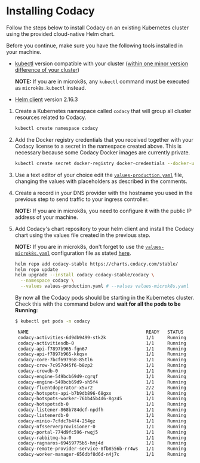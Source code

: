 # Installing Codacy

Follow the steps below to install Codacy on an existing Kubernetes cluster using the provided cloud-native Helm chart.

Before you continue, make sure you have the following tools installed in your machine.

* [kubectl](https://kubernetes.io/docs/tasks/tools/install-kubectl/) version compatible with your cluster ([within one minor version difference of your cluster](https://kubernetes.io/docs/tasks/tools/install-kubectl/#before-you-begin))

    **NOTE:**
    If you are in microk8s, any `kubectl` command must be executed as `microk8s.kubectl` instead.

* [Helm client](https://v2.helm.sh/docs/using_helm/#installing-helm) version 2.16.3

1. Create a Kubernetes namespace called `codacy` that will group all cluster resources related to Codacy.

   ```bash
   kubectl create namespace codacy
   ```

2. Add the Docker registry credentials that you received together with your Codacy license to a secret in the namespace created above. This is necessary because some Codacy Docker images are currently private.

   ```bash
   kubectl create secret docker-registry docker-credentials --docker-username=$DOCKER_USERNAME --docker-password=$DOCKER_PASSWORD --namespace codacy
   ```

3. Use a text editor of your choice edit the [`values-production.yaml`](https://github.com/codacy/chart/blob/master/codacy/values-production.yaml) file, changing the values with placeholders as described in the comments.

4. Create a record in your DNS provider with the hostname you used in the previous step to send traffic to your ingress controller.

   **NOTE:**
   If you are in microk8s, you need to configure it with the public IP address of your machine.

5. Add Codacy's chart repository to your helm client and install the Codacy chart using the values file created in the previous step.

   **NOTE:**
   If you are in microk8s, don't forget to use the [`values-microk8s.yaml`](https://github.com/codacy/chart/blob/master/codacy/values-microk8s.yaml) configuration file as stated [here](infrastructure/microk8s-quickstart.md#5-installing-codacy).

   ```bash
   helm repo add codacy-stable https://charts.codacy.com/stable/
   helm repo update
   helm upgrade --install codacy codacy-stable/codacy \
     --namespace codacy \
     --values values-production.yaml # --values values-microk8s.yaml
   ```

   By now all the Codacy pods should be starting in the Kubernetes cluster. Check this with the command below and **wait for all the pods to be Running**:

   ```bash
   $ kubectl get pods -n codacy

    NAME                                            READY   STATUS    RESTARTS   AGE
    codacy-activities-6d9db9499-stk2k               1/1     Running   2          8m57s
    codacy-activitiesdb-0                           1/1     Running   0          8m57s
    codacy-api-f7897b965-fgn67                      1/1     Running   0          8m57s
    codacy-api-f7897b965-kkqsx                      1/1     Running   0          8m57s
    codacy-core-7bcf697968-85tl6                    1/1     Running   0          8m57s
    codacy-crow-7c957d45f6-b8zp2                    1/1     Running   2          8m57s
    codacy-crowdb-0                                 1/1     Running   0          8m57s
    codacy-engine-549bcb69d9-cgrqf                  1/1     Running   1          8m57s
    codacy-engine-549bcb69d9-sh5f4                  1/1     Running   1          8m57s
    codacy-fluentdoperator-x5vr2                    2/2     Running   0          8m57s
    codacy-hotspots-api-b7b9db896-68gxx             1/1     Running   2          8m57s
    codacy-hotspots-worker-76bb45b4d6-8gz45         1/1     Running   3          8m57s
    codacy-hotspotsdb-0                             1/1     Running   0          8m57s
    codacy-listener-868b784dcf-npdfh                1/1     Running   0          8m57s
    codacy-listenerdb-0                             1/1     Running   0          8m57s
    codacy-minio-7cfdc7b4f4-254gz                   1/1     Running   0          8m57s
    codacy-nfsserverprovisioner-0                   1/1     Running   0          8m57s
    codacy-portal-774d9fc596-rwqj5                  1/1     Running   2          8m56s
    codacy-rabbitmq-ha-0                            1/1     Running   0          8m57s
    codacy-ragnaros-69459775b5-hmj4d                1/1     Running   3          8m57s
    codacy-remote-provider-service-8fb8556b-rr4ws   1/1     Running   0          8m56s
    codacy-worker-manager-656dbf8d6d-n4j7c          1/1     Running   0          8m57s
   ```
